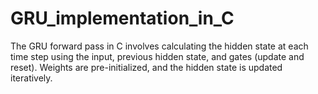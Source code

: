 # GRU_implementation_in_C
The GRU forward pass in C involves calculating the hidden state at each time step using the input, previous hidden state, and gates (update and reset). Weights are pre-initialized, and the hidden state is updated iteratively.

